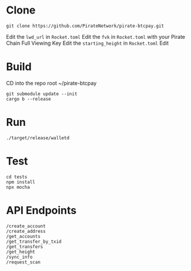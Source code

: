 # Clone

```
git clone https://github.com/PirateNetwork/pirate-btcpay.git
```

Edit the `lwd_url` in `Rocket.toml`
Edit the `fvk` in `Rocket.toml` with your Pirate Chain Full Viewing Key
Edit the `starting_height` in `Rocket.toml`
Edit

# Build

CD into the repo root ~/pirate-btcpay

```
git submodule update --init
cargo b --release
```

# Run

```
./target/release/walletd
```

# Test

```
cd tests
npm install
npx mocha
```

# API Endpoints

```
/create_account
/create_address
/get_accounts
/get_transfer_by_txid
/get_transfers
/get_height
/sync_info
/request_scan
```